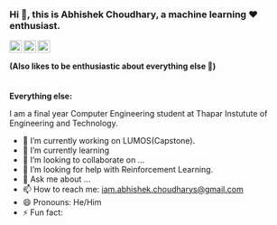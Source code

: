 ### Hi 👋, this is Abhishek Choudhary, a machine learning ♥ enthusiast. 
<a href="https://www.linkedin.com/in/abhishek-choudharys/">
  <img align="left" alt="Abhishek's LinkdeIN" width="22px" src="https://cdn.jsdelivr.net/npm/simple-icons@v3/icons/linkedin.svg" />
</a>
<a href="https://www.instagram.com/awsm_abhishek_/">
  <img align="left" alt="Abhishek's Instagram" width="22px" src="https://cdn.jsdelivr.net/npm/simple-icons@v3/icons/instagram.svg" />
</a>
<a href="https://twitter.com/lost_introvert">
  <img align="left" alt="Abhishek's Tweets" width="22px" src="https://cdn.jsdelivr.net/npm/simple-icons@v3/icons/twitter.svg" />
</a>

</br>
<h4>(Also likes to be enthusiastic about everything else 🤩)</h4>
<p><br /><strong>Everything else:</strong></p>
<p>I am a final year Computer Engineering student at Thapar Instutute of Engineering and Technology. </p>

<!--
**abhishek-choudharys/abhishek-choudharys** is a ✨ _special_ ✨ repository because its `README.md` (this file) appears on your GitHub profile.

Here are some ideas to get you started:
-->

- 🔭 I’m currently working on LUMOS(Capstone).
- 🌱 I’m currently learning 
- 👯 I’m looking to collaborate on ...
- 🤔 I’m looking for help with Reinforcement Learning.
- 💬 Ask me about ...
- 📫 How to reach me: iam.abhishek.choudharys@gmail.com
- 😄 Pronouns: He/Him
- ⚡ Fun fact: 

